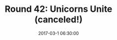 ---
layout: post
title:  "Round 42: Unicorns Unite (canceled!)"
date:   2017-03-1 06:30:00
status: canceled
---